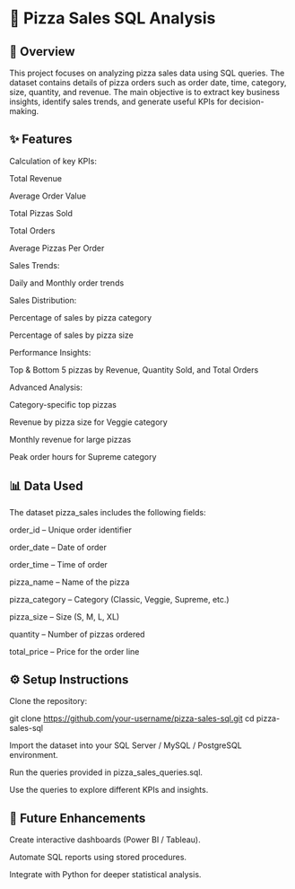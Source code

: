 # 🍕 Pizza Sales SQL Analysis

## 📌 Overview

This project focuses on analyzing pizza sales data using SQL queries. The dataset contains details of pizza orders such as order date, time, category, size, quantity, and revenue. The main objective is to extract key business insights, identify sales trends, and generate useful KPIs for decision-making.

## ✨ Features

Calculation of key KPIs:

Total Revenue

Average Order Value

Total Pizzas Sold

Total Orders

Average Pizzas Per Order

Sales Trends:

Daily and Monthly order trends

Sales Distribution:

Percentage of sales by pizza category

Percentage of sales by pizza size

Performance Insights:

Top & Bottom 5 pizzas by Revenue, Quantity Sold, and Total Orders

Advanced Analysis:

Category-specific top pizzas

Revenue by pizza size for Veggie category

Monthly revenue for large pizzas

Peak order hours for Supreme category

## 📊 Data Used

The dataset pizza_sales includes the following fields:

order_id – Unique order identifier

order_date – Date of order

order_time – Time of order

pizza_name – Name of the pizza

pizza_category – Category (Classic, Veggie, Supreme, etc.)

pizza_size – Size (S, M, L, XL)

quantity – Number of pizzas ordered

total_price – Price for the order line

## ⚙️ Setup Instructions

Clone the repository:

git clone https://github.com/your-username/pizza-sales-sql.git
cd pizza-sales-sql


Import the dataset into your SQL Server / MySQL / PostgreSQL environment.

Run the queries provided in pizza_sales_queries.sql.

Use the queries to explore different KPIs and insights.

## 🚀 Future Enhancements

Create interactive dashboards (Power BI / Tableau).

Automate SQL reports using stored procedures.

Integrate with Python for deeper statistical analysis.
